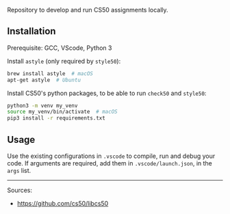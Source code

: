 Repository to develop and run CS50 assignments locally.

## Installation

Prerequisite: GCC, VScode, Python 3

Install `astyle` (only required by `style50`):
```bash
brew install astyle  # macOS 
apt-get astyle  # Ubuntu
```

Install CS50's python packages, to be able to run `check50` and `style50`:
```bash
python3 -m venv my_venv
source my_venv/bin/activate  # macOS
pip3 install -r requirements.txt
```

## Usage

Use the existing configurations in `.vscode` to compile, run and debug your code.
If arguments are required, add them in `.vscode/launch.json`, in the `args` list.

---

Sources:
* https://github.com/cs50/libcs50